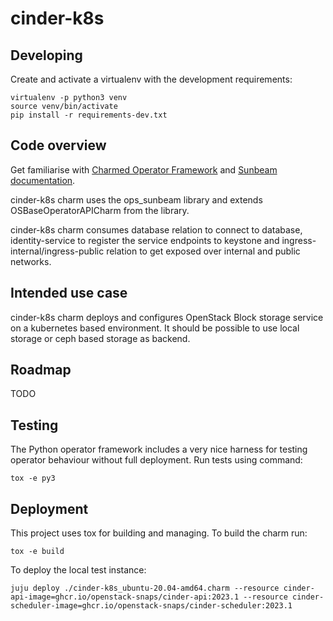 # cinder-k8s

## Developing

Create and activate a virtualenv with the development requirements:

    virtualenv -p python3 venv
    source venv/bin/activate
    pip install -r requirements-dev.txt

## Code overview

Get familiarise with [Charmed Operator Framework](https://juju.is/docs/sdk)
and [Sunbeam documentation](sunbeam-docs).

cinder-k8s charm uses the ops\_sunbeam library and extends
OSBaseOperatorAPICharm from the library.

cinder-k8s charm consumes database relation to connect to database,
identity-service to register the service endpoints to keystone
and ingress-internal/ingress-public relation to get exposed over
internal and public networks.

## Intended use case

cinder-k8s charm deploys and configures OpenStack Block storage service
on a kubernetes based environment. It should be possible to use
local storage or ceph based storage as backend.

## Roadmap

TODO

## Testing

The Python operator framework includes a very nice harness for testing
operator behaviour without full deployment. Run tests using command:

    tox -e py3

## Deployment

This project uses tox for building and managing. To build the charm
run:

    tox -e build

To deploy the local test instance:

    juju deploy ./cinder-k8s_ubuntu-20.04-amd64.charm --resource cinder-api-image=ghcr.io/openstack-snaps/cinder-api:2023.1 --resource cinder-scheduler-image=ghcr.io/openstack-snaps/cinder-scheduler:2023.1

<!-- LINKS -->

[sunbeam-docs]: https://opendev.org/openstack/charm-ops-sunbeam/src/branch/main/README.rst
